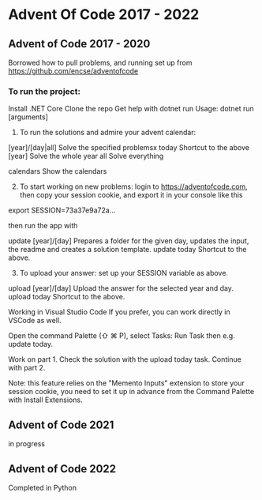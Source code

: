 # Advent Of Code 2017 - 2022

## Advent of Code 2017 - 2020
Borrowed how to pull problems, and running set up from https://github.com/encse/adventofcode 

### To run the project:

Install .NET Core
Clone the repo
Get help with dotnet run
Usage: dotnet run [arguments]

1) To run the solutions and admire your advent calendar:

 [year]/[day|all]      Solve the specified problemsx
 today                 Shortcut to the above
 [year]                Solve the whole year
 all                   Solve everything

 calendars             Show the calendars

2) To start working on new problems:
login to https://adventofcode.com, then copy your session cookie, and export 
it in your console like this

 export SESSION=73a37e9a72a...

then run the app with

 update [year]/[day]   Prepares a folder for the given day, updates the input,
                       the readme and creates a solution template.
 update today          Shortcut to the above.

3) To upload your answer:
set up your SESSION variable as above.

 upload [year]/[day]   Upload the answer for the selected year and day.
 upload today          Shortcut to the above.


Working in Visual Studio Code
If you prefer, you can work directly in VSCode as well.

Open the command Palette (⇧ ⌘ P), select Tasks: Run Task then e.g. update today.

Work on part 1. Check the solution with the upload today task. Continue with part 2.

Note: this feature relies on the "Memento Inputs" extension to store your session cookie, you need to set it up in advance from the Command Palette with Install Extensions.


## Advent of Code 2021
in progress 

## Advent of Code 2022
Completed in Python 


